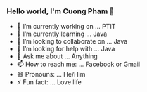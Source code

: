 ### Hello world, I'm Cuong Pham 👋

- 🔭 I’m currently working on ... PTIT
- 🌱 I’m currently learning ... Java
- 👯 I’m looking to collaborate on ... Java
- 🤔 I’m looking for help with ... Java
- 💬 Ask me about ... Anything
- 📫 How to reach me: ... Facebook or Gmail
- 😄 Pronouns: ... He/Him
- ⚡ Fun fact: ... Love life
